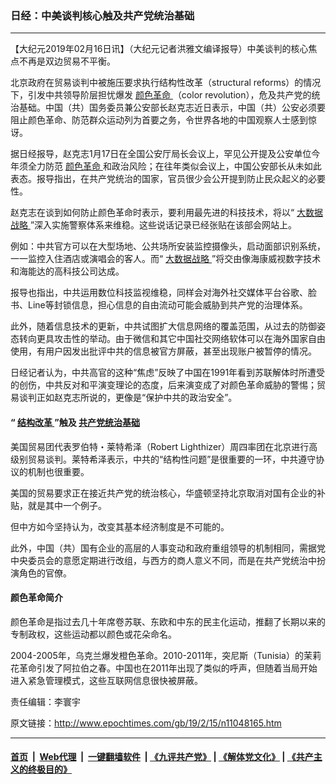 ### 日经：中美谈判核心触及共产党统治基础
------------------------

<p>
 【大纪元2019年02月16日讯】（大纪元记者洪雅文编译报导）中美谈判的核心焦点不再是双边贸易不平衡。
</p>
<p>
 北京政府在贸易谈判中被施压要求执行结构性改革（structural reforms）的情况下，引发中共领导阶层担忧爆发
 <a href="http://www.epochtimes.com/gb/tag/%E9%A2%9C%E8%89%B2%E9%9D%A9%E5%91%BD.html">
  颜色革命
 </a>
 （color revolution），危及共产党的统治基础。中国（共）国务委员兼公安部长赵克志近日表示，中国（共）公安必须要阻止颜色革命、防范群众运动列为首要之务，令世界各地的中国观察人士感到惊讶。
</p>
<p>
 据日经报导，赵克志1月17日在全国公安厅局长会议上，罕见公开提及公安单位今年须全力防范
 <a href="http://www.epochtimes.com/gb/tag/%E9%A2%9C%E8%89%B2%E9%9D%A9%E5%91%BD.html">
  颜色革命
 </a>
 和政治风险；在往年类似会议上，中国公安部长从未如此表态。报导指出，在共产党统治的国家，官员很少会公开提到防止民众起义的必要性。
</p>
<p>
 赵克志在谈到如何防止颜色革命时表示，要利用最先进的科技技术，将以“
 <a href="http://www.epochtimes.com/gb/tag/%E5%A4%A7%E6%95%B0%E6%8D%AE%E6%88%98%E7%95%A5.html">
  大数据战略
 </a>
 ”深入实施警察体系来维稳。这些说话记录已经张贴在该部会网站上。
</p>
<p>
 例如：中共官方可以在大型场地、公共场所安装监控摄像头，启动面部识别系统，一一监控入住酒店或演唱会的客人。而“
 <a href="http://www.epochtimes.com/gb/tag/%E5%A4%A7%E6%95%B0%E6%8D%AE%E6%88%98%E7%95%A5.html">
  大数据战略
 </a>
 ”将交由像海康威视数字技术和海能达的高科技公司达成。
</p>
<p>
 报导也指出，中共运用数位科技监视维稳，同样会对海外社交媒体平台谷歌、脸书、Line等封锁信息，担心信息的自由流动可能会威胁到共产党的治理体系。
</p>
<p>
 此外，随着信息技术的更新，中共试图扩大信息网络的覆盖范围，从过去的防御姿态转向更具攻击性的举动。由于微信和其它中国社交网络软体可以在海外国家自由使用，有用户因发出批评中共的信息被官方屏蔽，甚至出现账户被暂停的情况。
</p>
<p>
 日经记者认为，中共高官的这种“焦虑”反映了中国在1991年看到苏联解体时所遭受的创伤，中共反对和平演变理论的态度，后来演变成了对颜色革命威胁的警惕；贸易谈判正如赵克志所说的，更像是“保护中共的政治安全”。
</p>
<h4>
 “
 <a href="http://www.epochtimes.com/gb/tag/%E7%BB%93%E6%9E%84%E6%94%B9%E9%9D%A9.html">
  结构改革
 </a>
 ”触及
 <a href="http://www.epochtimes.com/gb/tag/%E5%85%B1%E4%BA%A7%E5%85%9A%E7%BB%9F%E6%B2%BB%E5%9F%BA%E7%A1%80.html">
  共产党统治基础
 </a>
</h4>
<p>
 美国贸易团代表罗伯特・莱特希泽（Robert Lighthizer）周四率团在北京进行高级别贸易谈判。莱特希泽表示，中共的“结构性问题”是很重要的一环，中共遵守协议的机制也很重要。
</p>
<p>
 美国的贸易要求正在接近共产党的统治核心，华盛顿坚持北京取消对国有企业的补贴，就是其中一个例子。
</p>
<p>
 但中方如今坚持认为，改变其基本经济制度是不可能的。
</p>
<p>
 此外，中国（共）国有企业的高层的人事变动和政府重组领导的机制相同，需据党中央委员会的意愿定期进行改组，与西方的商人意义不同，而是在共产党统治中扮演角色的官僚。
</p>
<h4>
 颜色革命简介
</h4>
<p>
 颜色革命是指过去几十年席卷苏联、东欧和中东的民主化运动，推翻了长期以来的专制政权，这些运动都以颜色或花朵命名。
</p>
<p>
 2004-2005年，乌克兰爆发橙色革命。2010-2011年，突尼斯（Tunisia）的茉莉花革命引发了阿拉伯之春。中国也在2011年出现了类似的呼声，但随着当局开始进入紧急管理模式，这些互联网信息很快被屏蔽。
</p>
<p>
 责任编辑：李寰宇
</p>

原文链接：http://www.epochtimes.com/gb/19/2/15/n11048165.htm


------------------------
#### [首页](https://github.com/gfw-breaker/banned-news/blob/master/README.md) &nbsp;|&nbsp; [Web代理](https://github.com/labour-camp/helloworld) &nbsp;|&nbsp; [一键翻墙软件](https://github.com/gfw-breaker/nogfw/blob/master/README.md) &nbsp;| [《九评共产党》](https://github.com/gfw-breaker/9ping.md/blob/master/README.md#九评之一评共产党是什么) | [《解体党文化》](https://github.com/gfw-breaker/jtdwh.md/blob/master/README.md) | [《共产主义的终极目的》](https://github.com/gfw-breaker/gczydzjmd.md/blob/master/README.md)

